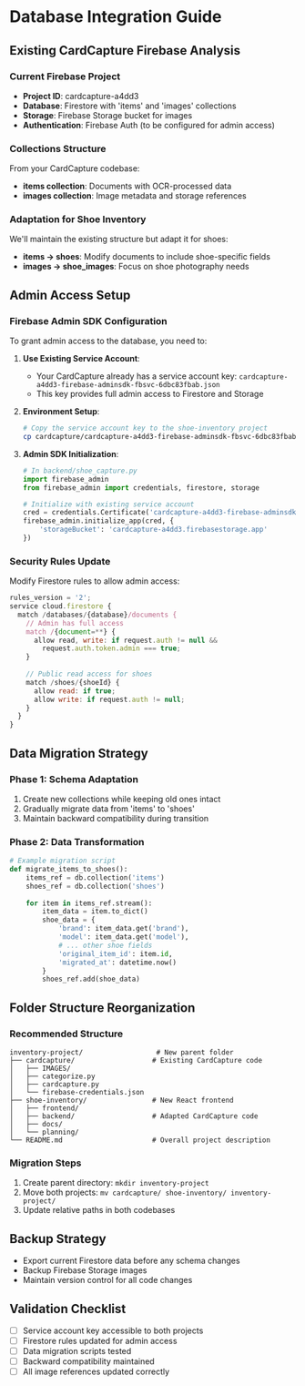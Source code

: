 # Database Integration Guide

## Existing CardCapture Firebase Analysis

### Current Firebase Project
- **Project ID**: cardcapture-a4dd3
- **Database**: Firestore with 'items' and 'images' collections
- **Storage**: Firebase Storage bucket for images
- **Authentication**: Firebase Auth (to be configured for admin access)

### Collections Structure
From your CardCapture codebase:
- **items collection**: Documents with OCR-processed data
- **images collection**: Image metadata and storage references

### Adaptation for Shoe Inventory
We'll maintain the existing structure but adapt it for shoes:
- **items → shoes**: Modify documents to include shoe-specific fields
- **images → shoe_images**: Focus on shoe photography needs

## Admin Access Setup

### Firebase Admin SDK Configuration
To grant admin access to the database, you need to:

1. **Use Existing Service Account**:
   - Your CardCapture already has a service account key: `cardcapture-a4dd3-firebase-adminsdk-fbsvc-6dbc83fbab.json`
   - This key provides full admin access to Firestore and Storage

2. **Environment Setup**:
   ```bash
   # Copy the service account key to the shoe-inventory project
   cp cardcapture/cardcapture-a4dd3-firebase-adminsdk-fbsvc-6dbc83fbab.json shoe-inventory/backend/
   ```

3. **Admin SDK Initialization**:
   ```python
   # In backend/shoe_capture.py
   import firebase_admin
   from firebase_admin import credentials, firestore, storage

   # Initialize with existing service account
   cred = credentials.Certificate('cardcapture-a4dd3-firebase-adminsdk-fbsvc-6dbc83fbab.json')
   firebase_admin.initialize_app(cred, {
       'storageBucket': 'cardcapture-a4dd3.firebasestorage.app'
   })
   ```

### Security Rules Update
Modify Firestore rules to allow admin access:
```javascript
rules_version = '2';
service cloud.firestore {
  match /databases/{database}/documents {
    // Admin has full access
    match /{document=**} {
      allow read, write: if request.auth != null && 
        request.auth.token.admin === true;
    }
    
    // Public read access for shoes
    match /shoes/{shoeId} {
      allow read: if true;
      allow write: if request.auth != null;
    }
  }
}
```

## Data Migration Strategy

### Phase 1: Schema Adaptation
1. Create new collections while keeping old ones intact
2. Gradually migrate data from 'items' to 'shoes'
3. Maintain backward compatibility during transition

### Phase 2: Data Transformation
```python
# Example migration script
def migrate_items_to_shoes():
    items_ref = db.collection('items')
    shoes_ref = db.collection('shoes')
    
    for item in items_ref.stream():
        item_data = item.to_dict()
        shoe_data = {
            'brand': item_data.get('brand'),
            'model': item_data.get('model'),
            # ... other shoe fields
            'original_item_id': item.id,
            'migrated_at': datetime.now()
        }
        shoes_ref.add(shoe_data)
```

## Folder Structure Reorganization

### Recommended Structure
```
inventory-project/                  # New parent folder
├── cardcapture/                   # Existing CardCapture code
│   ├── IMAGES/
│   ├── categorize.py
│   ├── cardcapture.py
│   └── firebase-credentials.json
├── shoe-inventory/                # New React frontend
│   ├── frontend/
│   ├── backend/                   # Adapted CardCapture code
│   ├── docs/
│   └── planning/
└── README.md                      # Overall project description
```

### Migration Steps
1. Create parent directory: `mkdir inventory-project`
2. Move both projects: `mv cardcapture/ shoe-inventory/ inventory-project/`
3. Update relative paths in both codebases

## Backup Strategy
- Export current Firestore data before any schema changes
- Backup Firebase Storage images
- Maintain version control for all code changes

## Validation Checklist
- [ ] Service account key accessible to both projects
- [ ] Firestore rules updated for admin access
- [ ] Data migration scripts tested
- [ ] Backward compatibility maintained
- [ ] All image references updated correctly